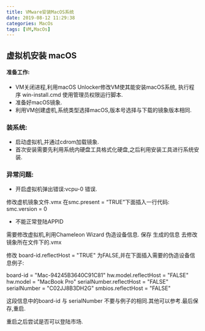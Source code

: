 ```yaml
---
title: VMware安装MacOS系统
date: 2019-08-12 11:29:38
categories: MacOs
tags: [VM,MacOs]
---
```


## 虚拟机安装 macOS
#### 准备工作:
* VM关闭进程,利用macOS Unlocker修改VM使其能安装macOS系统, 执行程序 win-install.cmd 使用管理员权限运行脚本.
* 准备好macOS镜象.
* 利用VM创建虚机,系统类型选择macOS,版本号选择与下载的镜象版本相同.

### 装系统:
* 启动虚拟机,并通过cdrom加载镜象.
* 首次安装需要先利用系统内硬盘工具格式化硬盘,之后利用安装工具进行系统安装.


### 异常问题:
* 开启虚拟机弹出错误:vcpu-0 错误.

修改虚机镜象文件.vmx   在smc.present = “TRUE”下面插入一行代码:    smc.version = 0

* 不能正常登陆APPID

需要修改虚拟机,利用Chameleon Wizard 伪造设备信息. 保存 生成的信息 去修改镜象所在文件下的.vmx  

修改 board-id.reflectHost = "TRUE" 为FALSE,并在下面插入需要的伪造设备信息例子:

board-id = "Mac-94245B3640C91C81"
hw.model.reflectHost = "FALSE"
hw.model = "MacBook Pro"
serialNumber.reflectHost = "FALSE"
serialNumber = "C02JJ8B3DH2G"
smbios.reflectHost = "FALSE"

这段信息中的board-id 与  serialNumber 不要与例子的相同.其他可以参考.最后保存,重启.

重启之后尝试是否可以登陆市场.
